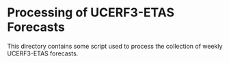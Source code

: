 # Processing of UCERF3-ETAS Forecasts 

This directory contains some script used to process the collection of weekly
UCERF3-ETAS forecasts. 



